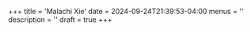+++
title = 'Malachi Xie'
date = 2024-09-24T21:39:53-04:00
menus = ''
description = ''
draft = true
+++
